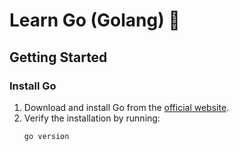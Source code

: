 # Learn Go (Golang) 📖

## Getting Started

### Install Go

1. Download and install Go from the [official website](https://golang.org/dl/).
2. Verify the installation by running:
   ```bash
   go version
   ```